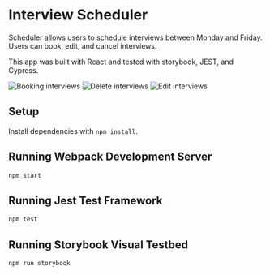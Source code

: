 # Interview Scheduler
Scheduler allows users to schedule interviews between Monday and Friday. Users can book, edit, and cancel interviews.

This app was built with React and tested with storybook, JEST, and Cypress.

![Booking interviews](images/book-interview.gif)
![Delete interviews](images/delete-interview.gif)
![Edit interviews](images/edit-interview.gif)

## Setup

Install dependencies with `npm install`.

## Running Webpack Development Server

```sh
npm start
```

## Running Jest Test Framework

```sh
npm test
```

## Running Storybook Visual Testbed

```sh
npm run storybook
```
